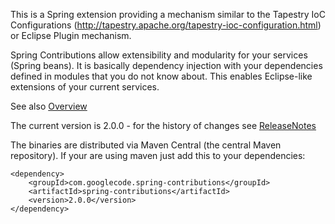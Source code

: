 This is a Spring extension providing a mechanism similar to the Tapestry IoC Configurations (http://tapestry.apache.org/tapestry-ioc-configuration.html) or Eclipse Plugin mechanism.

Spring Contributions allow extensibility and modularity for your services (Spring beans). It is basically dependency injection with your dependencies defined in modules that you do not know about. This enables Eclipse-like extensions of your current services.

See also [Overview](Overview.md)

The current version is 2.0.0 - for the history of changes see [ReleaseNotes](ReleaseNotes.md)

The binaries are distributed via Maven Central (the central Maven repository). If your are using maven just add this to your dependencies:
```
<dependency>
    <groupId>com.googlecode.spring-contributions</groupId>
    <artifactId>spring-contributions</artifactId>
    <version>2.0.0</version>
</dependency>
```
